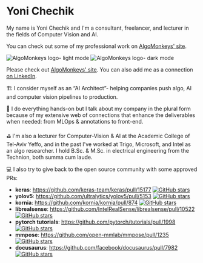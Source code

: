 # Yoni Chechik

My name is Yoni Chechik and I'm a consultant, freelancer, and lecturer in the fields of Computer Vision and AI.

You can check out some of my professional work on [AlgoMonkeys' site](http://www.algomonkeys.io).

![AlgoMonkeys logo- light mode](https://user-images.githubusercontent.com/16686924/190356138-03c07c74-c719-4be2-aeb6-1cf79d38fa9f.svg#gh-light-mode-only)
![AlgoMonkeys logo- dark mode](https://user-images.githubusercontent.com/16686924/190356929-3e0766f4-4f90-4da2-a346-edeec893a830.svg#gh-dark-mode-only)

Please check out [AlgoMonkeys' site](http://www.algomonkeys.io). You can also add me as a connection [on LinkedIn](https://www.linkedin.com/in/yoni-chechik/).

🏗️ I consider myself as an “AI Architect”- helping companies push algo, AI and computer vision pipelines to production.

💪 I do everything hands-on but I talk about my company in the plural form because of my extensive web of connections that enhance the deliverables when needed: from MLOps & annotations to front-end.

⛳ I'm also a lecturer for Computer-Vision & AI at the Academic College of Tel-Aviv Yeffo, and in the past I've worked at Trigo, Microsoft, and Intel as an algo researcher. I hold B.Sc. & M.Sc. in electrical engineering from the Technion, both summa cum laude.

💻 I also try to give back to the open source community with some approved PRs:

- **keras**: https://github.com/keras-team/keras/pull/15177 [![GitHub stars](https://badgen.net/github/stars/keras-team/keras)](https://GitHub.com/keras-team/keras/stargazers/)
- **yolov5**: https://github.com/ultralytics/yolov5/pull/5153 [![GitHub stars](https://badgen.net/github/stars/ultralytics/yolov5)](https://GitHub.com/ultralytics/yolov5/stargazers/)
- **kornia**: https://github.com/kornia/kornia/pull/874 [![GitHub stars](https://badgen.net/github/stars/kornia/kornia)](https://GitHub.com/kornia/kornia/stargazers/)
- **librealsense**: https://github.com/IntelRealSense/librealsense/pull/10522 [![GitHub stars](https://badgen.net/github/stars/IntelRealSense/librealsense)](https://GitHub.com/IntelRealSense/librealsense/stargazers/)
- **pytorch tutorials**: https://github.com/pytorch/tutorials/pull/1998 [![GitHub stars](https://badgen.net/github/stars/pytorch/tutorials)](https://GitHub.com/pytorch/tutorials/stargazers/)
- **mmpose**: https://github.com/open-mmlab/mmpose/pull/1235 [![GitHub stars](https://badgen.net/github/stars/open-mmlab/mmpose)](https://GitHub.com/open-mmlab/mmpose/stargazers/)
- **docusaurus**: https://github.com/facebook/docusaurus/pull/7982 [![GitHub stars](https://badgen.net/github/stars/facebook/docusaurus)](https://GitHub.com/facebook/docusaurus/stargazers/)
